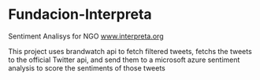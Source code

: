 # Fundacion-Interpreta
Sentiment Analisys for NGO www.interpreta.org


This project uses brandwatch api to fetch filtered tweets, fetchs the tweets to the official Twitter api, and send them to a microsoft azure sentiment analysis to score the sentiments of those tweets
